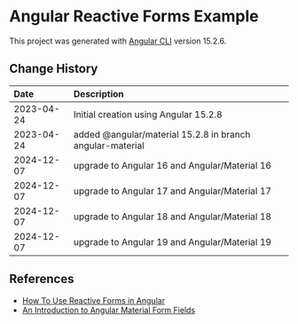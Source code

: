 # **Angular Reactive Forms Example**

This project was generated with [Angular CLI](https://github.com/angular/angular-cli) version 15.2.6.
## Change History
| Date       | Description                                               |
|:-----------|:----------------------------------------------------------|
| 2023-04-24 | Initial creation using Angular 15.2.8                     |
| 2023-04-24 | added @angular/material 15.2.8 in branch angular-material |
| 2024-12-07 | upgrade to Angular 16 and Angular/Material 16             |
| 2024-12-07 | upgrade to Angular 17 and Angular/Material 17             |
| 2024-12-07 | upgrade to Angular 18 and Angular/Material 18             |
| 2024-12-07 | upgrade to Angular 19 and Angular/Material 19             |


## References
* [How To Use Reactive Forms in Angular](https://www.digitalocean.com/community/tutorials/angular-reactive-forms-introduction)
* [An Introduction to Angular Material Form Fields](https://medium.com/ngconf/an-introduction-to-angular-material-form-fields-5828b92d3a3c)

